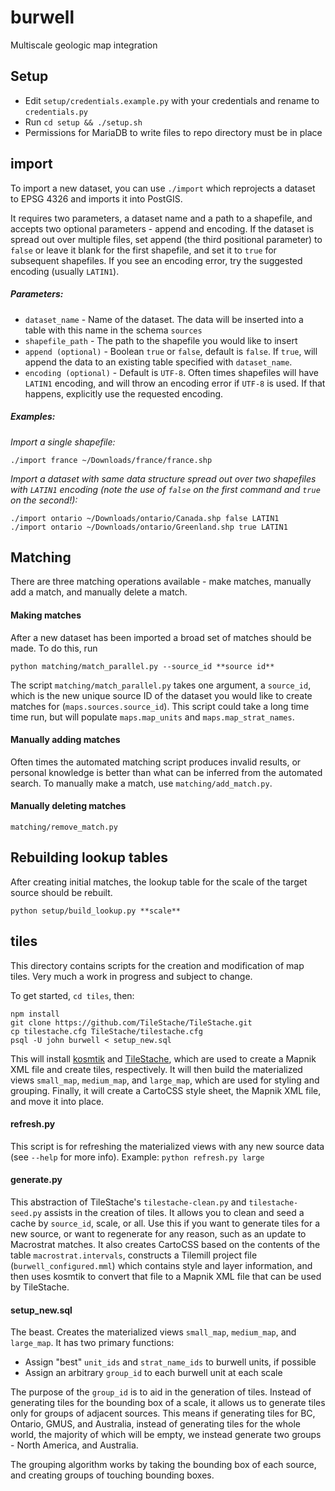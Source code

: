 # burwell
Multiscale geologic map integration

## Setup
+ Edit ````setup/credentials.example.py```` with your credentials and rename to ````credentials.py````
+ Run ````cd setup && ./setup.sh````
+ Permissions for MariaDB to write files to repo directory must be in place

## import
To import a new dataset, you can use ````./import```` which reprojects a dataset to EPSG 4326 and imports it into PostGIS.

It requires two parameters, a dataset name and a path to a shapefile, and accepts two optional parameters - append and encoding. If the dataset is spread out over multiple files, set append (the third positional parameter) to ````false```` or leave it blank for the first shapefile, and set it to ````true```` for subsequent shapefiles. If you see an encoding error, try the suggested encoding (usually ````LATIN1````).

##### Parameters:
+ ````dataset_name```` - Name of the dataset. The data will be inserted into a table with this name in the schema ````sources````
+ ````shapefile_path```` - The path to the shapefile you would like to insert
+ ````append (optional)```` - Boolean ````true```` or ````false````, default is ````false````. If ````true````, will append the data to an existing table specified with ````dataset_name````.
+ ````encoding (optional)```` - Default is ````UTF-8````. Often times shapefiles will have ````LATIN1```` encoding, and will throw an encoding error if ````UTF-8```` is used. If that happens, explicitly use the requested encoding.

##### Examples:

_Import a single shapefile:_
````
./import france ~/Downloads/france/france.shp
````

 _Import a dataset with same data structure spread out over two shapefiles with ````LATIN1```` encoding (note the use of ````false```` on the first command and ````true```` on the second!):_
````
./import ontario ~/Downloads/ontario/Canada.shp false LATIN1
./import ontario ~/Downloads/ontario/Greenland.shp true LATIN1
````

## Matching
There are three matching operations available - make matches, manually add a match, and manually delete a match.

#### Making matches
After a new dataset has been imported a broad set of matches should be made. To do this, run

````
python matching/match_parallel.py --source_id **source id**
````

The script `matching/match_parallel.py` takes one argument, a `source_id`, which is the new unique source ID of the dataset
you would like to create matches for (`maps.sources.source_id`). This script could take a long time time run, but will
populate `maps.map_units` and `maps.map_strat_names`.


#### Manually adding matches
Often times the automated matching script produces invalid results, or personal knowledge is better than what can be inferred from
the automated search. To manually make a match, use `matching/add_match.py`.

#### Manually deleting matches
`matching/remove_match.py`


## Rebuilding lookup tables
After creating initial matches, the lookup table for the scale of the target source should be rebuilt.

````
python setup/build_lookup.py **scale**
````




## tiles
This directory contains scripts for the creation and modification of map tiles. Very much a work in progress and subject to change.

To get started, ````cd tiles````, then:
````
npm install
git clone https://github.com/TileStache/TileStache.git
cp tilestache.cfg TileStache/tilestache.cfg
psql -U john burwell < setup_new.sql
````

This will install [kosmtik](https://github.com/kosmtik/kosmtik) and [TileStache](https://github.com/TileStache/TileStache), which are used to create a Mapnik XML file and create tiles, respectively.
It will then build the materialized views ````small_map````, ````medium_map````, and ````large_map````, which are used
for styling and grouping. Finally, it will create a CartoCSS style sheet, the Mapnik XML file, and move it into place.

#### refresh.py
This script is for refreshing the materialized views with any new source data (see ````--help```` for more info). Example: ````python refresh.py large````

#### generate.py
This abstraction of TileStache's ````tilestache-clean.py```` and ````tilestache-seed.py```` assists in the creation of tiles.
It allows you to clean and seed a cache by ````source_id````, scale, or all. Use this if you want to generate tiles for a new source, or want to regenerate for any reason, such as an update to Macrostrat matches. It also creates CartoCSS based on the contents of the table ````macrostrat.intervals````, constructs a Tilemill project file (````burwell_configured.mml````) which contains style and layer information, and then uses kosmtik to convert that file to a Mapnik XML file that can be used by TileStache.


#### setup_new.sql
The beast. Creates the  materialized views ````small_map````, ````medium_map````, and ````large_map````. It has two primary functions:
+ Assign "best" ````unit_ids```` and ````strat_name_ids```` to burwell units, if possible
+ Assign an arbitrary ````group_id```` to each burwell unit at each scale

The purpose of the ````group_id```` is to aid in the generation of tiles. Instead of generating tiles for the bounding box
of a scale, it allows us to generate tiles only for groups of adjacent sources. This means if generating tiles for BC, Ontario, GMUS, and Australia, instead of generating tiles for the whole world, the majority of which will be empty, we instead generate
two groups - North America, and Australia.

The grouping algorithm works by taking the bounding box of each source, and creating groups of touching bounding boxes.
